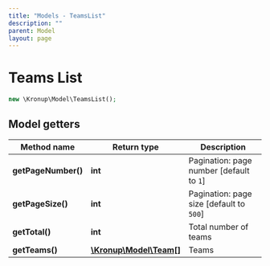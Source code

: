 ```yaml
---
title: "Models - TeamsList"
description: ""
parent: Model
layout: page
---
```


# Teams List

```php
new \Kronup\Model\TeamsList();
```

## Model getters

Method name | Return type | Description
------------ | ------------- | -------------
**getPageNumber()** | **int** | Pagination: page number   [default to `1`]
**getPageSize()** | **int** | Pagination: page size   [default to `500`]
**getTotal()** | **int** | Total number of teams
**getTeams()** | [**\Kronup\Model\Team[]**](../Team) | Teams

